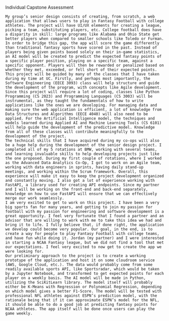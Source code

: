   Individual Capstone Assessment


	My group’s senior design consists of creating, from scratch, a web application that allows users to play in Fantasy Football with college athletes. The project will have UI/UX elements for creating a league, picking a team, substituting players, etc. College football does have a disparity in skill: large programs like Alabama and Ohio State get better players when compared to smaller schools like Toledo or Furman. In order to bridge this gap, the app will score the game differently than traditional fantasy sports have scored in the past. Instead of players being given points based solely on their in-game statistics, an AI model will be created to predict the expected fantasy points of a specific player position, playing on a specific team, against a specific opponent. Players will then be rewarded or penalized based on whether they met, exceeded, or fell short of their expected points.
	This project will be guided by many of the classes that I have taken during my time at UC. Firstly, and perhaps most importantly, the Software Engineering (EECE 3093) class will help structure and guide the development of the program, with concepts like Agile development. Since this project will require a lot of coding, classes like Python Programming (CS 2023) and Programming Languages (CS 3003) will be instrumental, as they taught the fundamentals of how to write applications like the ones we are developing. For managing data and making sure the web application is efficient, a lot of knowledge from Data Structures and Algorithms (EECE 4040) will also need to be applied. For the Artificial Intelligence model, the techniques and models learned during Applied AI and Machine Learning Tools (CS 6101) will help guide the development of the predictive model. Knowledge from all of these classes will contribute meaningfully to the development of the project.
	The technical skills that I have acquired during my co-ops will also be a huge help during the development of the senior design project. I completed all of my 5 rotations at BMW, working with several teams, and learning invaluable skills to help developing projects just like the one proposed. During my first couple of rotations, where I worked as the Advanced Data Analytics Co-Op, I got to work on an Agile team, working with data engineers in sprints, having daily stand-up meetings, and working within the Scrum framework. Overall, this experience will make it easy to keep the project development organized and constantly moving. I also got a lot of experience working with FastAPI, a library used for creating API endpoints. Since my partner and I will be working on the front-end and back-end separately, knowledge on how to use FastAPI will ensure that we can effectively merge our work seamlessly. 
	I am very excited to get to work on this project. I have been a very big sports fan for many years, and getting to join my passion for football with my passion for engineering and software development is a great opportunity. I feel very fortunate that I found a partner and an advisor that are willing to work with me to take this idea we had and bring it to life. I fully believe that, if done right, the application we develop could become very popular. Our goal, in the end, is to create a way for people to play Fantasy Football with college teams, and have fun while doing it. Jordan (my partner) and I were interested in starting a NCAA Fantasy league, but we did not find a tool that met our expectations. I feel very excited to now get to create the app we were looking for.
	Our preliminary approach to the project is to create a working prototype of the application and host it on some cloudroom service (AWS, Google Cloud, etc.). The data would probably come from some readily available sports API, like Sportsradar, which would be taken by a Jupyter Notebook, and transformed to get expected points for each player on a weekly basis. The AI model will be made in Python, utilizing the SciKitLearn library. The model itself will probably either be K-Means with Regression or Polynomial Regression, depending on which model gives a better F1-Score. The model will be tested with professional NFL athletes against ESPN’s prediction model, with the rationale being that if it can approximate ESPN’s model for the NFL, it should be able to do a good job at predicting fantasy points for NCAA athletes. The app itself will be done once users can play the game weekly.

